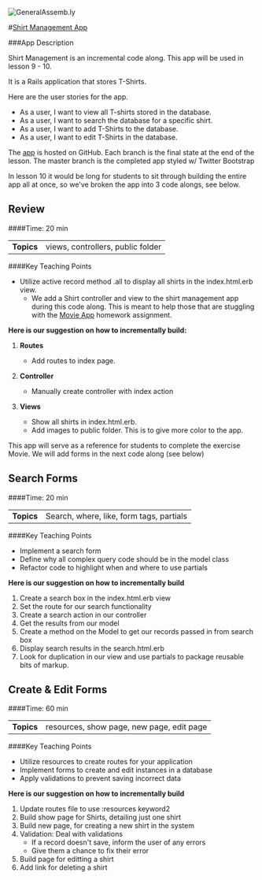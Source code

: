 ![GeneralAssemb.ly](http://studio.generalassemb.ly/GA_Slide_Assets/Code_along_icon_md.png)


#[Shirt Management App](https://github.com/TheBEWDifulPeople/ShirtsAppByLesson/branches)

###App Description
 
Shirt Management is an incremental code along. This app will be used in lesson 9 - 10. 

It is a Rails application that stores T-Shirts. 

Here are the user stories for the app. 

*	As a user, I want to view all T-shirts stored in the database. 
*	As a user, I want to search the database for a specific shirt.
*	As a user, I want to add T-Shirts to the database.
*	As a user, I want to edit T-Shirts in the database.

The [app](https://github.com/TheBEWDifulPeople/ShirtsAppByLesson/branches) is hosted on GitHub. Each branch is the final state at the end of the 
lesson. The master branch is the completed app styled w/ Twitter Bootstrap

In lesson 10 it would be long for students to sit through building the entire app all at once, so we've broken the app into 3 code alongs, see below. 

## Review 
####Time: 20 min

| | |
| ------------- |:-------------|
| __Topics__ |views, controllers, public folder| 


####Key Teaching Points

*	Utilize active record method .all to display all shirts in the index.html.erb view.
	*	We add a Shirt controller and view to the shirt management app during this code along. This is meant to help those that are stuggling with the [Movie App](../09_models_active_record/exercises) homework assignment.


__Here is our suggestion on how to incrementally build:__

1.	__Routes__
	*	 Add routes to index page.

2.	__Controller__
	*	Manually create controller with index action

3.	__Views__
	*	Show all shirts in index.html.erb. 
	*	Add images to public folder. This is to give more color to the app.
		

This app will serve as a reference for students to complete the exercise Movie. 
We will add forms in the next code along (see below) 



## Search Forms 
####Time: 20 min

| | |
| ------------- |:-------------|
| __Topics__ |Search, where, like, form tags, partials| 


####Key Teaching Points

*	Implement a search form
*	Define why all complex query code should be in the model class
*	Refactor code to highlight when and where to use partials


__Here is our suggestion on how to incrementally build__


1.	Create a search box in the index.html.erb view
2.	Set the route for our search functionality
3.	Create a search action in our controller
4.	Get the results from our model
5.	Create a method on the Model to get our records passed in from search box
6.	Display search results in the search.html.erb
6.	Look for duplication in our view and use partials to package reusable bits of markup.


## Create & Edit Forms 
####Time: 60 min

| | |
| ------------- |:-------------|
| __Topics__ |resources, show page, new page, edit page | 


####Key Teaching Points

*	Utilize resources to create routes for your application
*	Implement forms to create and edit instances in a database
*	Apply validations to prevent saving incorrect data


__Here is our suggestion on how to incrementally build__

1.	Update routes file to use :resources keyword2
2.	Build show page for Shirts, detailing just one shirt
3.	Build new page, for creating a new shirt in the system
4.	Validation: Deal with validations
	*	If a record doesn't save, inform the user of any errors
	*	Give them a chance to fix their error
5.	Build page for editting a shirt
6.	Add link for deleting a shirt
